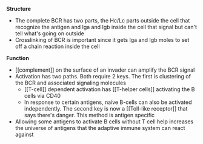 **Structure**
- The complete BCR has two parts, the Hc/Lc parts outside the cell that recognize the antigen and Iga and Igb inside the cell that signal but can't tell what's going on outside
- Crosslinking of BCR is important since it gets Iga and Igb moles to set off a chain reaction inside the cell

**Function**
- [[complement]] on the surface of an invader can amplify the BCR signal
- Activation has two paths. Both require 2 keys. The first is clustering of the BCR and associated signaling molecules
	- [[T-cell]] dependent activation has [[T-helper cells]] activating the B cells via CD40
	- In response to certain antigens, naive B-cells can also be activated independently. The second key is now a [[Toll-like receptor]] that says there's danger. This method is antigen specific
- Allowing some antigens to activate B cells without T cell help increases the universe of antigens that the adaptive immune system can react against